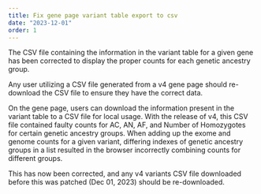 ```yaml
---
title: Fix gene page variant table export to csv
date: "2023-12-01"
order: 1
---
```


The CSV file containing the information in the variant table for a given gene has been corrected to display the proper counts for each genetic ancestry group.

Any user utilizing a CSV file generated from a v4 gene page should re-download the CSV file to ensure they have the correct data.

<!-- end_excerpt -->

On the gene page, users can download the information present in the variant table to a CSV file for local usage. With the release of v4, this CSV file contained faulty counts for AC, AN, AF, and Number of Homozygotes for certain genetic ancestry groups. When adding up the exome and genome counts for a given variant, differing indexes of genetic ancestry groups in a list resulted in the browser incorrectly combining counts for different groups. 

This has now been corrected, and any v4 variants CSV file downloaded before this was patched (Dec 01, 2023) should be re-downloaded.
